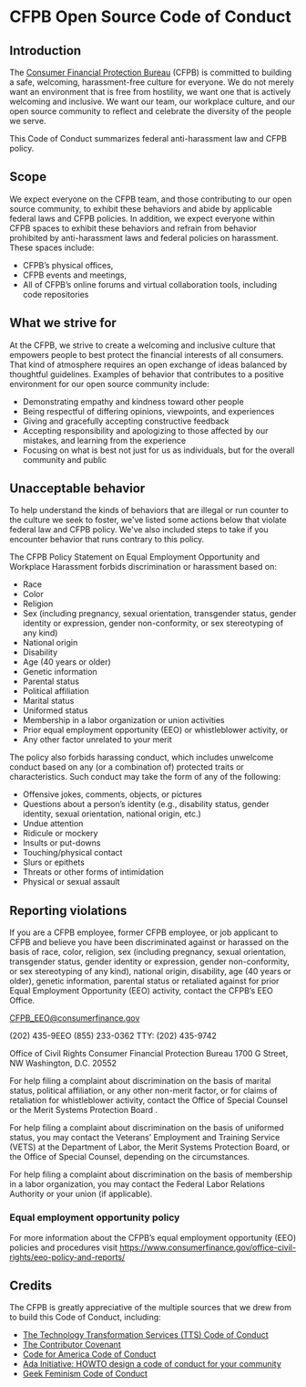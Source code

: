 # CFPB Open Source Code of Conduct

## Introduction

The [Consumer Financial Protection Bureau](https://www.consumerfinance.gov) (CFPB) is committed to 
building a safe, welcoming, harassment-free culture for everyone. We do not merely want an 
environment that is free from hostility, we want one that is actively welcoming and inclusive. We 
want our team, our workplace culture, and our open source community to reflect and celebrate the 
diversity of the people we serve.

This Code of Conduct summarizes federal anti-harassment law and CFPB policy. 

## Scope

We expect everyone on the CFPB team, and those contributing to our open source community, to exhibit 
these behaviors and abide by applicable federal laws and CFPB policies. In addition, we expect 
everyone within CFPB spaces to exhibit these behaviors and refrain from behavior prohibited by 
anti-harassment laws and federal policies on harassment. These spaces include:

- CFPB’s physical offices,
- CFPB events and meetings,
- All of CFPB’s online forums and virtual collaboration tools, including code repositories


## What we strive for

At the CFPB, we strive to create a welcoming and inclusive culture that empowers people to best protect 
the financial interests of all consumers. That kind of atmosphere requires an open exchange of ideas 
balanced by thoughtful guidelines. Examples of behavior that contributes to a positive environment 
for our open source community include:

- Demonstrating empathy and kindness toward other people
- Being respectful of differing opinions, viewpoints, and experiences
- Giving and gracefully accepting constructive feedback
- Accepting responsibility and apologizing to those affected by our mistakes, and learning from the experience
- Focusing on what is best not just for us as individuals, but for the overall community and public

## Unacceptable behavior

To help understand the kinds of behaviors that are illegal or run counter to the culture we seek to 
foster, we've listed some actions below that violate federal law and CFPB policy. We've also included 
steps to take if you encounter behavior that runs contrary to this policy.

The CFPB Policy Statement on Equal Employment Opportunity and Workplace Harassment forbids 
discrimination or harassment based on:

- Race
- Color
- Religion
- Sex (including pregnancy, sexual orientation, transgender status, gender identity or expression, gender non-conformity, or sex stereotyping of any kind)
- National origin
- Disability
- Age (40 years or older)
- Genetic information
- Parental status
- Political affiliation
- Marital status
- Uniformed status
- Membership in a labor organization or union activities
- Prior equal employment opportunity (EEO) or whistleblower activity, or
- Any other factor unrelated to your merit

The policy also forbids harassing conduct, which includes unwelcome conduct based on any (or a combination of) protected traits or characteristics. Such conduct may take the form of any of the following: 

- Offensive jokes, comments, objects, or pictures 
- Questions about a person’s identity (e.g., disability status, gender identity, sexual orientation, national origin, etc.) 
- Undue attention 
- Ridicule or mockery 
- Insults or put-downs 
- Touching/physical contact 
- Slurs or epithets 
- Threats or other forms of intimidation 
- Physical or sexual assault

## Reporting violations

If you are a CFPB employee, former CFPB employee, or job applicant to CFPB and believe you have been 
discriminated against or harassed on the basis of race, color, religion, sex (including pregnancy, 
sexual orientation, transgender status, gender identity or expression, gender non-conformity, or sex 
stereotyping of any kind), national origin, disability, age (40 years or older), genetic information, 
parental status or retaliated against for prior Equal Employment Opportunity (EEO) activity, contact the CFPB’s EEO Office.

CFPB_EEO@consumerfinance.gov

(202) 435-9EEO
(855) 233-0362
TTY: (202) 435-9742

Office of Civil Rights
Consumer Financial Protection Bureau
1700 G Street, NW
Washington, D.C. 20552

For help filing a complaint about discrimination on the basis of marital status, political 
affiliation, or any other non-merit factor, or for claims of retaliation for whistleblower activity, 
contact the Office of Special Counsel or the Merit Systems Protection Board .

For help filing a complaint about discrimination on the basis of uniformed status, you may contact 
the Veterans’ Employment and Training Service (VETS) at the Department of Labor, the Merit Systems 
Protection Board, or the Office of Special Counsel, depending on the circumstances.

For help filing a complaint about discrimination on the basis of membership in a labor organization, 
you may contact the Federal Labor Relations Authority or your union (if applicable).

### Equal employment opportunity policy

For more information about the CFPB’s equal employment opportunity (EEO) policies and procedures visit https://www.consumerfinance.gov/office-civil-rights/eeo-policy-and-reports/ 

## Credits

The CFPB is greatly appreciative of the multiple sources that we drew from to build this Code of Conduct, including:

- [The Technology Transformation Services (TTS) Code of Conduct](https://18f.gsa.gov/code-of-conduct/)
- [The Contributor Covenant](https://www.contributor-covenant.org/)
- [Code for America Code of Conduct](https://github.com/codeforamerica/codeofconduct)
- [Ada Initiative: HOWTO design a code of conduct for your community](https://adainitiative.org/2014/02/18/howto-design-a-code-of-conduct-for-your-community/)
- [Geek Feminism Code of Conduct](https://geekfeminismdotorg.wordpress.com/about/code-of-conduct/)
